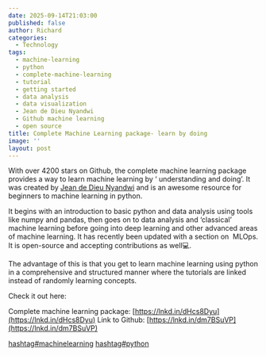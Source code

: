 ```yaml
---
date: 2025-09-14T21:03:00
published: false
author: Richard
categories:
  - Technology
tags:
  - machine-learning
  - python
  - complete-machine-learning
  - tutorial
  - getting started
  - data analysis
  - data visualization
  - Jean de Dieu Nyandwi
  - Github machine learning
  - open source
title: Complete Machine Learning package- learn by doing
image: ''
layout: post
---
```

With over 4200 stars on Github, the complete machine learning package provides a way to learn machine learning by ‘ understanding and doing’. It was created by [Jean de Dieu Nyandwi](https://www.linkedin.com/in/nyandwi/) and is an awesome resource for beginners to machine learning in python.

It begins with an introduction to basic python and data analysis using tools like numpy and pandas, then goes on to data analysis and ‘classical’ machine learning before going into deep learning and other advanced areas of machine learning. It has recently been updated with a section on  MLOps. It is open-source and accepting contributions as well💻.

The advantage of this is that you get to learn machine learning using python in a comprehensive and structured manner where the tutorials are linked instead of randomly learning concepts.



Check it out here:

Complete machine learning package: [https://lnkd.in/dHcs8Dyu](https://lnkd.in/dHcs8Dyu)
Link to Github: [https://lnkd.in/dm7BSuVP](https://lnkd.in/dm7BSuVP)

[hashtag#machinelearning](https://www.linkedin.com/search/results/all/?keywords=%23machinelearning&origin=HASH_TAG_FROM_FEED) [hashtag#python](https://www.linkedin.com/search/results/all/?keywords=%23python&origin=HASH_TAG_FROM_FEED)
